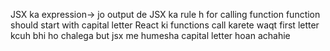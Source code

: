 JSX ka expression-> jo output de
JSX ka rule h for calling function function should start with capital letter 
React ki functions call karete waqt first letter kcuh bhi ho chalega but jsx me humesha capital letter hoan achahie 